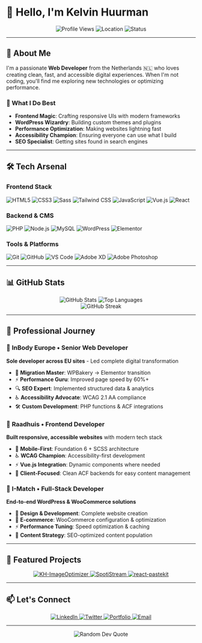# 👋 Hello, I'm Kelvin Huurman

<div align="center">
  <img src="https://komarev.com/ghpvc/?username=KelvinPH&style=flat-square&color=8A2BE2" alt="Profile Views" />
  <img src="https://img.shields.io/badge/From-Netherlands-FF6B6B?style=flat-square&logo=location" alt="Location" />
  <img src="https://img.shields.io/badge/Status-Available%20for%20Work-00C853?style=flat-square" alt="Status" />
</div>

---

## 🚀 About Me

I'm a passionate **Web Developer** from the Netherlands 🇳🇱 who loves creating clean, fast, and accessible digital experiences. When I'm not coding, you'll find me exploring new technologies or optimizing performance.

### 🎯 What I Do Best
- **Frontend Magic**: Crafting responsive UIs with modern frameworks
- **WordPress Wizardry**: Building custom themes and plugins  
- **Performance Optimization**: Making websites lightning fast
- **Accessibility Champion**: Ensuring everyone can use what I build
- **SEO Specialist**: Getting sites found in search engines

---

## 🛠️ Tech Arsenal

### Frontend Stack
![HTML5](https://img.shields.io/badge/HTML5-E34F26?style=for-the-badge&logo=html5&logoColor=white)
![CSS3](https://img.shields.io/badge/CSS3-1572B6?style=for-the-badge&logo=css3&logoColor=white)
![Sass](https://img.shields.io/badge/Sass-CC6699?style=for-the-badge&logo=sass&logoColor=white)
![Tailwind CSS](https://img.shields.io/badge/Tailwind_CSS-06B6D4?style=for-the-badge&logo=tailwind-css&logoColor=white)
![JavaScript](https://img.shields.io/badge/JavaScript-F7DF1E?style=for-the-badge&logo=javascript&logoColor=black)
![Vue.js](https://img.shields.io/badge/Vue.js-4FC08D?style=for-the-badge&logo=vue.js&logoColor=white)
![React](https://img.shields.io/badge/React-20232A?style=for-the-badge&logo=react&logoColor=61DAFB)

### Backend & CMS
![PHP](https://img.shields.io/badge/PHP-777BB4?style=for-the-badge&logo=php&logoColor=white)
![Node.js](https://img.shields.io/badge/Node.js-339933?style=for-the-badge&logo=nodedotjs&logoColor=white)
![MySQL](https://img.shields.io/badge/MySQL-4479A1?style=for-the-badge&logo=mysql&logoColor=white)
![WordPress](https://img.shields.io/badge/WordPress-21759B?style=for-the-badge&logo=wordpress&logoColor=white)
![Elementor](https://img.shields.io/badge/Elementor-92003B?style=for-the-badge&logo=elementor&logoColor=white)

### Tools & Platforms
![Git](https://img.shields.io/badge/Git-F05032?style=for-the-badge&logo=git&logoColor=white)
![GitHub](https://img.shields.io/badge/GitHub-100000?style=for-the-badge&logo=github&logoColor=white)
![VS Code](https://img.shields.io/badge/VS_Code-007ACC?style=for-the-badge&logo=visual-studio-code&logoColor=white)
![Adobe XD](https://img.shields.io/badge/Adobe_XD-FF61F6?style=for-the-badge&logo=adobe-xd&logoColor=white)
![Adobe Photoshop](https://img.shields.io/badge/Adobe_Photoshop-31A8FF?style=for-the-badge&logo=adobe-photoshop&logoColor=white)

---

## 📊 GitHub Stats

<div align="center">
  <img src="https://github-readme-stats.vercel.app/api?username=KelvinPH&show_icons=true&theme=radical&hide_border=true&bg_color=0D1117&title_color=8A2BE2&text_color=FFFFFF&icon_color=8A2BE2" alt="GitHub Stats" />
  <img src="https://github-readme-stats.vercel.app/api/top-langs/?username=KelvinPH&layout=compact&theme=radical&hide_border=true&bg_color=0D1117&title_color=8A2BE2&text_color=FFFFFF&langs_count=8" alt="Top Languages" />
</div>

<div align="center">
  <img src="https://github-readme-streak-stats.herokuapp.com/?user=KelvinPH&theme=radical&hide_border=true" alt="GitHub Streak" />
</div>

---

## 💼 Professional Journey

### 🚀 **InBody Europe • Senior Web Developer**
**Sole developer across EU sites** - Led complete digital transformation
- 🔄 **Migration Master**: WPBakery → Elementor transition
- ⚡ **Performance Guru**: Improved page speed by 60%+
- 🔍 **SEO Expert**: Implemented structured data & analytics
- ♿ **Accessibility Advocate**: WCAG 2.1 AA compliance
- 🛠️ **Custom Development**: PHP functions & ACF integrations

### 🎨 **Raadhuis • Frontend Developer**
**Built responsive, accessible websites** with modern tech stack
- 📱 **Mobile-First**: Foundation 6 + SCSS architecture
- ♿ **WCAG Champion**: Accessibility-first development
- ⚡ **Vue.js Integration**: Dynamic components where needed
- 🎯 **Client-Focused**: Clean ACF backends for easy content management

### 🛒 **I-Match • Full-Stack Developer**
**End-to-end WordPress & WooCommerce solutions**
- 🎨 **Design & Development**: Complete website creation
- 🛒 **E-commerce**: WooCommerce configuration & optimization
- ⚡ **Performance Tuning**: Speed optimization & caching
- 🎯 **Content Strategy**: SEO-optimized content population

---

## 🌟 Featured Projects

<div align="center">
  <a href="https://github.com/KelvinPH/KH-ImageOptimizer">
    <img src="https://github-readme-stats.vercel.app/api/pin/?username=KelvinPH&repo=KH-ImageOptimizer&theme=radical&hide_border=true&bg_color=0D1117&title_color=8A2BE2&text_color=FFFFFF" alt="KH-ImageOptimizer" />
  </a>
  <a href="https://github.com/KelvinPH/SpotiStream">
    <img src="https://github-readme-stats.vercel.app/api/pin/?username=KelvinPH&repo=SpotiStream&theme=radical&hide_border=true&bg_color=0D1117&title_color=8A2BE2&text_color=FFFFFF" alt="SpotiStream" />
  </a>
  <a href="https://github.com/KelvinPH/react-pastekit">
    <img src="https://github-readme-stats.vercel.app/api/pin/?username=KelvinPH&repo=react-pastekit&theme=radical&hide_border=true&bg_color=0D1117&title_color=8A2BE2&text_color=FFFFFF" alt="react-pastekit" />
  </a>
</div>

---

## 📫 Let's Connect

<div align="center">
  <a href="https://linkedin.com/in/your-profile" target="_blank">
    <img src="https://img.shields.io/badge/LinkedIn-0077B5?style=for-the-badge&logo=linkedin&logoColor=white" alt="LinkedIn" />
  </a>
  <a href="https://twitter.com/your-handle" target="_blank">
    <img src="https://img.shields.io/badge/Twitter-1DA1F2?style=for-the-badge&logo=twitter&logoColor=white" alt="Twitter" />
  </a>
  <a href="https://your-portfolio.com" target="_blank">
    <img src="https://img.shields.io/badge/Portfolio-FF6B6B?style=for-the-badge&logo=todoist&logoColor=white" alt="Portfolio" />
  </a>
  <a href="mailto:your-email@example.com">
    <img src="https://img.shields.io/badge/Email-D14836?style=for-the-badge&logo=gmail&logoColor=white" alt="Email" />
  </a>
</div>

---

<div align="center">
  <img src="https://quotes-github-readme.vercel.app/api?type=horizontal&theme=radical" alt="Random Dev Quote" />
</div>